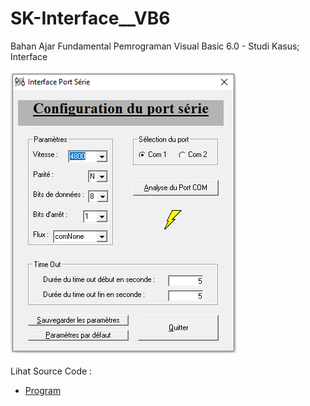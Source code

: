 # SK-Interface__VB6
Bahan Ajar Fundamental Pemrograman Visual Basic 6.0 - Studi Kasus; Interface<br><br>
<img src="https://github.com/RizkyKhapidsyah/SK-Interface__VB6/blob/main/result/001.PNG"><br><br>
Lihat Source Code : <br>
- <a href="https://github.com/RizkyKhapidsyah/SK-Interface__VB6">Program</a>
